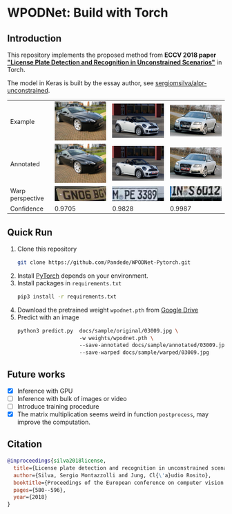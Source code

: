 # WPODNet: Build with Torch
## Introduction
This repository implements the proposed method from **ECCV 2018 paper ["License Plate Detection and Recognition in Unconstrained Scenarios"](https://openaccess.thecvf.com/content_ECCV_2018/papers/Sergio_Silva_License_Plate_Detection_ECCV_2018_paper.pdf)** in Torch.

The model in Keras is built by the essay author, see [sergiomsilva/alpr-unconstrained](https://github.com/sergiomsilva/alpr-unconstrained).


<table>
    <tr>
        <td> Example </td>
        <td> <img src="./docs/sample/original/03009.jpg" width="300px"></td>
        <td> <img src="./docs/sample/original/03016.jpg" width="300px"></td>
        <td> <img src="./docs/sample/original/03025.jpg" width="300px"></td>
    </tr> 
    <tr>
        <td> Annotated </td>
        <td><img src="./docs/sample/annotated/03009.jpg" width="300px"></td>
        <td><img src="./docs/sample/annotated/03016.jpg" width="300px"></td>
        <td><img src="./docs/sample/annotated/03025.jpg" width="300px"></td>
    </tr>
    <tr>
        <td> Warp perspective </td>
        <td><img src="./docs/sample/warped/03009.jpg" width="300px"></td>
        <td><img src="./docs/sample/warped/03016.jpg" width="300px"></td>
        <td><img src="./docs/sample/warped/03025.jpg" width="300px"></td>
    </tr>
    <tr>
        <td> Confidence </td>
        <td> 0.9705 </td>
        <td> 0.9828 </td>
        <td> 0.9987 </td>
    </tr>
</table>

## Quick Run
1. Clone this repository
    ```bash
    git clone https://github.com/Pandede/WPODNet-Pytorch.git
    ```
2. Install [PyTorch](https://pytorch.org) depends on your environment.
3. Install packages in `requirements.txt`
    ```bash
    pip3 install -r requirements.txt
    ```
4. Download the pretrained weight `wpodnet.pth` from [Google Drive](https://drive.google.com/file/d/1SPfJIgEBX6j0fQbQryQxRp_sHkEnJnKa/view?usp=share_link)
5. Predict with an image
    ```bash
    python3 predict.py  docs/sample/original/03009.jpg \                    # The path to the image
                        -w weights/wpodnet.pth \                            # The path to the weight
                        --save-annotated docs/sample/annotated/03009.jpg    # The path to save the annotated image
                        --save-warped docs/sample/warped/03009.jpg          # The path to save the warped image
    ```

## Future works
- [x] Inference with GPU
- [ ] Inference with bulk of images or video
- [ ] Introduce training procedure
- [x] The matrix multiplication seems weird in function `postprocess`, may improve the computation.

## Citation
```bibtex
@inproceedings{silva2018license,
  title={License plate detection and recognition in unconstrained scenarios},
  author={Silva, Sergio Montazzolli and Jung, Cl{\'a}udio Rosito},
  booktitle={Proceedings of the European conference on computer vision (ECCV)},
  pages={580--596},
  year={2018}
}
```
